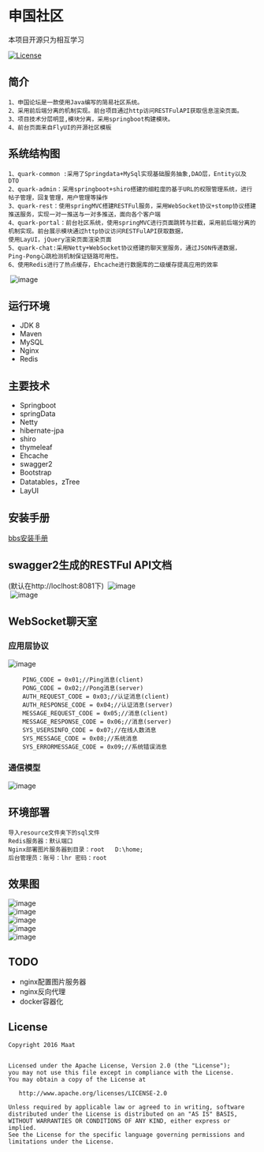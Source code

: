 # 申国社区

本项目开源只为相互学习


 [![License](https://img.shields.io/badge/license-Apache%202-4EB1BA.svg)](https://www.apache.org/licenses/LICENSE-2.0.html)

## 简介
	1、申国论坛是一款使用Java编写的简易社区系统。
	2、采用前后端分离的机制实现。前台项目通过http访问RESTFulAPI获取信息渲染页面。
	3、项目技术分层明显,模块分离，采用springboot构建模块。
	4、前台页面来自FlyUI的开源社区模板

## 系统结构图
	1、quark-common :采用了Springdata+MySql实现基础服务抽象,DAO层，Entity以及DTO
	2、quark-admin：采用springboot+shiro搭建的细粒度的基于URL的权限管理系统，进行帖子管理，回复管理，用户管理等操作
	3、quark-rest：使用springMVC搭建RESTFul服务，采用WebSocket协议+stomp协议搭建推送服务，实现一对一推送与一对多推送，面向各个客户端
	4、quark-portal：前台社区系统，使用springMVC进行页面跳转与拦截，采用前后端分离的机制实现。前台展示模块通过http协议访问RESTFulAPI获取数据，
	使用LayUI，jQuery渲染页面渲染页面
	5、quark-chat:采用Netty+WebSocket协议搭建的聊天室服务，通过JSON传递数据，Ping-Pong心跳检测机制保证链路可用性。
	6、使用Redis进行了热点缓存，Ehcache进行数据库的二级缓存提高应用的效率
 ![image](https://raw.githubusercontent.com/ChinaLHR/申国论坛/master/resource/images/systemv2.png)  <br>
	

## 运行环境
- JDK 8
- Maven
- MySQL
- Nginx
- Redis

## 主要技术
- Springboot
- springData
- Netty
- hibernate-jpa
- shiro
- thymeleaf
- Ehcache
- swagger2
- Bootstrap
- Datatables，zTree
- LayUI

## 安装手册
[bbs安装手册](./install.md)

## swagger2生成的RESTFul API文档
(默认在http://loclhost:8081下)
 ![image](https://raw.githubusercontent.com/ChinaLHR/申国论坛/master/resource/images/quark_rest_1.JPG)  <br>
 ![image](https://raw.githubusercontent.com/ChinaLHR/申国论坛/master/resource/images/quark_rest_2.JPG)  <br>

## WebSocket聊天室
### 应用层协议
![image](https://raw.githubusercontent.com/ChinaLHR/申国论坛/master/resource/images/quark_chat_protocol.JPG)
 
		PING_CODE = 0x01;//Ping消息(client)
		PONG_CODE = 0x02;//Pong消息(server)
		AUTH_REQUEST_CODE = 0x03;//认证消息(client)
		AUTH_RESPONSE_CODE = 0x04;//认证消息(server)
		MESSAGE_REQUEST_CODE = 0x05;//消息(client)
		MESSAGE_RESPONSE_CODE = 0x06;//消息(server)
		SYS_USERSINFO_CODE = 0x07;//在线人数消息
		SYS_MESSAGE_CODE = 0x08;//系统消息
		SYS_ERRORMESSAGE_CODE = 0x09;//系统错误消息

### 通信模型
![image](https://raw.githubusercontent.com/ChinaLHR/申国论坛/master/resource/images/quark_chat_message.png) 

## 环境部署
	导入resource文件夹下的sql文件
	Redis服务器：默认端口
	Nginx部署图片服务器到目录：root   D:\home;
	后台管理员：账号：lhr 密码：root

## 效果图
![image](https://raw.githubusercontent.com/ChinaLHR/申国论坛/master/resource/images/quark_portal_1.JPG)  <br>
![image](https://raw.githubusercontent.com/ChinaLHR/申国论坛/master/resource/images/quark_portal_4.JPG)  <br>
![image](https://raw.githubusercontent.com/ChinaLHR/申国论坛/master/resource/images/quark_portal_5.JPG)  <br>
![image](https://raw.githubusercontent.com/ChinaLHR/申国论坛/master/resource/images/quark_admin_1.JPG)  <br>
![image](https://raw.githubusercontent.com/ChinaLHR/申国论坛/master/resource/images/quark_chat.JPG)  <br>

## TODO
- nginx配置图片服务器
- nginx反向代理
- docker容器化
## License

    Copyright 2016 Maat


    Licensed under the Apache License, Version 2.0 (the "License");
    you may not use this file except in compliance with the License.
    You may obtain a copy of the License at

       http://www.apache.org/licenses/LICENSE-2.0

    Unless required by applicable law or agreed to in writing, software
    distributed under the License is distributed on an "AS IS" BASIS,
    WITHOUT WARRANTIES OR CONDITIONS OF ANY KIND, either express or implied.
    See the License for the specific language governing permissions and
    limitations under the License.
